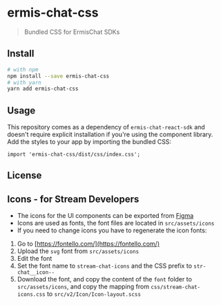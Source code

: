 # ermis-chat-css

> Bundled CSS for ErmisChat SDKs

## Install

```bash
# with npm
npm install --save ermis-chat-css
# with yarn
yarn add ermis-chat-css
```

## Usage

This repository comes as a dependency of `ermis-chat-react-sdk` and doesn't
require explicit installation if you're using the component library. Add the
styles to your app by importing the bundled CSS:

```tsx
import 'ermis-chat-css/dist/css/index.css';
```

## License

## Icons - for Stream Developers

- The icons for the UI components can be exported from
  [Figma](https://www.figma.com/files/project/42134328/SDK-Teams-support-files?fuid=1038443988589634784)
- Icons are used as fonts, the font files are located in `src/assets/icons`
- If you need to change icons you have to regenerate the icon fonts:

1. Go to [https://fontello.com/](https://fontello.com/)
2. Upload the `svg` font from `src/assets/icons`
3. Edit the font
4. Set the font name to `stream-chat-icons` and the CSS prefix to
   `str-chat__icon--`
5. Download the font, and copy the content of the `font` folder to
   `src/assets/icons`, and copy the mapping from `css/stream-chat-icons.css` to
   `src/v2/Icon/Icon-layout.scss`
